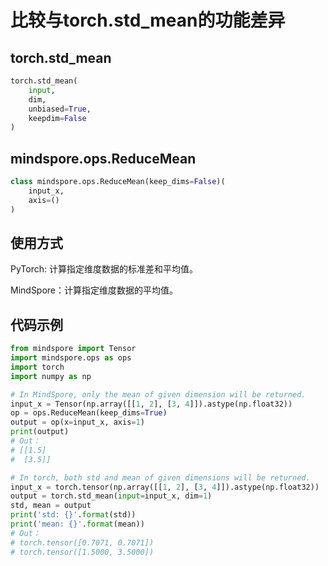 # 比较与torch.std_mean的功能差异

## torch.std_mean

```python
torch.std_mean(
    input,
    dim,
    unbiased=True,
    keepdim=False
)
```

## mindspore.ops.ReduceMean

```python
class mindspore.ops.ReduceMean(keep_dims=False)(
    input_x,
    axis=()
)
```

## 使用方式

PyTorch: 计算指定维度数据的标准差和平均值。

MindSpore：计算指定维度数据的平均值。

## 代码示例

```python
from mindspore import Tensor
import mindspore.ops as ops
import torch
import numpy as np

# In MindSpore, only the mean of given dimension will be returned.
input_x = Tensor(np.array([[1, 2], [3, 4]]).astype(np.float32))
op = ops.ReduceMean(keep_dims=True)
output = op(x=input_x, axis=1)
print(output)
# Out：
# [[1.5]
#  [3.5]]

# In torch, both std and mean of given dimensions will be returned.
input_x = torch.tensor(np.array([[1, 2], [3, 4]]).astype(np.float32))
output = torch.std_mean(input=input_x, dim=1)
std, mean = output
print('std: {}'.format(std))
print('mean: {}'.format(mean))
# Out：
# torch.tensor([0.7071, 0.7071])
# torch.tensor([1.5000, 3.5000])
```